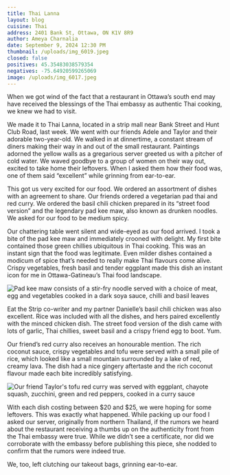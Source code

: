 ```yaml
---
title: Thai Lanna
layout: blog
cuisine: Thai
address: 2401 Bank St, Ottawa, ON K1V 8R9
author: Ameya Charnalia
date: September 9, 2024 12:30 PM
thumbnail: /uploads/img_6019.jpeg
closed: false
positives: 45.35483038579354
negatives: -75.64920599265069
image: /uploads/img_6017.jpeg
---
```

When we got wind of the fact that a restaurant in Ottawa’s south end may have received the blessings of the Thai embassy as authentic Thai cooking, we knew we had to visit.

We made it to Thai Lanna, located in a strip mall near Bank Street and Hunt Club Road, last week. We went with our friends Adele and Taylor and their adorable two-year-old. We walked in at dinnertime, a constant stream of diners making their way in and out of the small restaurant. Paintings adorned the yellow walls as a gregarious server greeted us with a pitcher of cold water. We waved goodbye to a group of women on their way out, excited to take home their leftovers. When I asked them how their food was, one of them said “excellent” while grinning from ear-to-ear.

This got us very excited for our food. We ordered an assortment of dishes with an agreement to share. Our friends ordered a vegetarian pad thai and red curry. We ordered the basil chili chicken prepared in its “street food version” and the legendary pad kee maw, also known as drunken noodles. We asked for our food to be medium spicy.

Our chattering table went silent and wide-eyed as our food arrived. I took a bite of the pad kee maw and immediately crooned with delight. My first bite contained those green chillies ubiquitous in Thai cooking. This was an instant sign that the food was legitimate. Even milder dishes contained a modicum of spice that’s needed to really make Thai flavours come alive. Crispy vegetables, fresh basil and tender eggplant made this dish an instant icon for me in Ottawa-Gatineau’s Thai food landscape. 

![Pad kee maw consists of a stir-fry noodle served with a choice of meat, egg and vegetables cooked in a dark soya sauce, chilli and basil leaves](/uploads/img_6020.jpeg "Thai Lanna pad kee maw")

Eat the Strip co-writer and my partner Danielle’s basil chili chicken was also excellent. Rice was included with all the dishes, and hers paired excellently with the minced chicken dish. The street food version of the dish came with lots of garlic, Thai chillies, sweet basil and a crispy friend egg to boot. Yum.

Our friend’s red curry also receives an honourable mention. The rich coconut sauce, crispy vegetables and tofu were served with a small pile of rice, which looked like a small mountain surrounded by a lake of red, creamy lava. The dish had a nice gingery aftertaste and the rich coconut flavour made each bite incredibly satisfying.

![Our friend Taylor's tofu red curry was served with eggplant, chayote squash, zucchini, green and red peppers, cooked in a curry sauce](/uploads/img_6019.jpeg "Thai Lanna red curry")

With each dish costing between $20 and $25, we were hoping for some leftovers. This was exactly what happened. While packing up our food I asked our server, originally from northern Thailand, if the rumors we heard about the restaurant receiving a thumbs up on the authenticity front from the Thai embassy were true. While we didn’t see a certificate, nor did we corroborate with the embassy before publishing this piece, she nodded to confirm that the rumors were indeed true.

We, too, left clutching our takeout bags, grinning ear-to-ear.